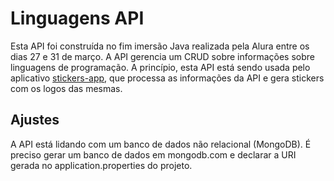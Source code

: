# Linguagens API

Esta API foi construída no fim imersão Java realizada pela Alura entre os dias 27 e 31 de março. A API gerencia um CRUD sobre informações sobre linguagens de programação. A princípio, esta API está sendo usada pelo aplicativo [stickers-app](https://github.com/hebaja/stickers-app), que processa as informações da API e gera stickers com os logos das mesmas.

## Ajustes
A API está lidando com um banco de dados não relacional (MongoDB). É preciso gerar um banco de dados em mongodb.com e declarar a URI gerada no application.properties do projeto.
